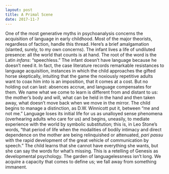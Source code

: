 ```yaml
---
layout: post
title: A Primal Scene
date: 2017-11-7
---
```

One of the most generative myths in psychoanalysis concerns the acquisition of language in early childhood. Most of the major theorists, regardless of faction, handle this thread. Here’s a brief amalgamation (slanted, surely, to my own concerns). The infant lives a life of undiluted presence: all the world that counts is at hand. The root of the word is the Latin _infans_: “speechless.” The infant doesn’t have language because he doesn’t need it. In fact, the case literature records remarkable resistances to language acquisition, instances in which the child approaches the gifted horse skeptically, intuiting that the game the noxiously repetitive adults want to coax him into is an imposition, that it comes at a cost. But no holding out can last: absences accrue, and language compensates for them. We name what we come to learn is different from and distant to us: the mother’s body and will, what can be held in the hand and then taken away, what doesn’t move back when we move in the mirror. The child begins to manage a distinction, as D.W. Winnicott put it, between “me and not me.” Language loses its initial life for us as unalloyed sense phenomena (overhearing adults who care for us) and begins, uneasily, to mediate experience with the world by symbolic substitution; this is, in Leo Stone’s words, “that period of life when the modalities of bodily intimacy and direct dependence on the mother are being relinquished or attenuated, _pari passu_ with the rapid development of the great vehicle of communication by speech.” The child learns that she cannot have everything she wants, but she can say the words for what’s missing. This is a retelling of Genesis as developmental psychology. The garden of languagelessness isn’t long. We acquire a capacity that comes to define us; we fall away from something immanent.
